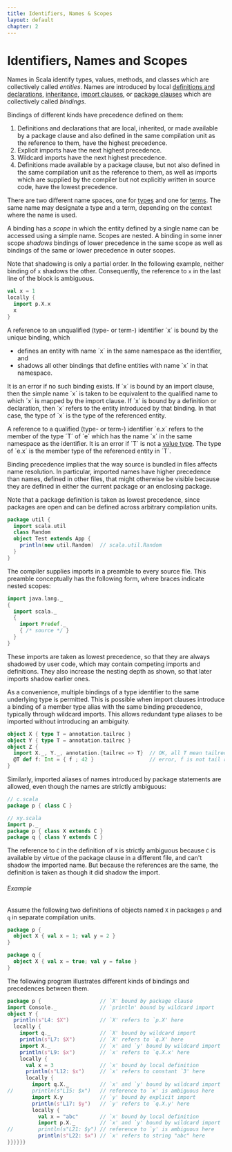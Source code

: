 ```yaml
---
title: Identifiers, Names & Scopes
layout: default
chapter: 2
---
```


# Identifiers, Names and Scopes

Names in Scala identify types, values, methods, and classes which are collectively called _entities_.
Names are introduced by local
[definitions and declarations](04-basic-declarations-and-definitions.html#basic-declarations-and-definitions),
[inheritance](05-classes-and-objects.html#class-members),
[import clauses](04-basic-declarations-and-definitions.html#import-clauses), or
[package clauses](09-top-level-definitions.html#packagings)
which are collectively called _bindings_.

Bindings of different kinds have precedence defined on them:

1. Definitions and declarations that are local, inherited, or made available by a package clause and also defined in the same compilation unit as the reference to them, have the highest precedence.
1. Explicit imports have the next highest precedence.
1. Wildcard imports have the next highest precedence.
1. Definitions made available by a package clause, but not also defined in the same compilation unit as the reference to them, as well as imports which are supplied by the compiler but not explicitly written in source code, have the lowest precedence.

There are two different name spaces, one for [types](03-types.html#types) and one for [terms](06-expressions.html#expressions).
The same name may designate a type and a term, depending on the context where the name is used.

A binding has a _scope_ in which the entity defined by a single
name can be accessed using a simple name.
Scopes are nested.
A binding in some inner scope _shadows_ bindings of lower precedence in the same scope as well as bindings of the same or lower precedence in outer scopes.

Note that shadowing is only a partial order.
In the following example, neither binding of `x` shadows the other.
Consequently, the reference to `x` in the last line of the block is ambiguous.

```scala
val x = 1
locally {
  import p.X.x
  x
}
```

A reference to an unqualified (type- or term-) identifier ´x´ is bound by the unique binding, which

- defines an entity with name ´x´ in the same namespace as the identifier, and
- shadows all other bindings that define entities with name ´x´ in that namespace.

It is an error if no such binding exists.
If ´x´ is bound by an import clause, then the simple name ´x´ is taken to be equivalent to the qualified name to which ´x´ is mapped by the import clause.
If ´x´ is bound by a definition or declaration, then ´x´ refers to the entity introduced by that binding.
In that case, the type of ´x´ is the type of the referenced entity.

A reference to a qualified (type- or term-) identifier ´e.x´ refers to the member of the type ´T´ of ´e´ which has the name ´x´ in the same namespace as the identifier.
It is an error if ´T´ is not a [value type](03-types.html#value-types).
The type of ´e.x´ is the member type of the referenced entity in ´T´.

Binding precedence implies that the way source is bundled in files affects name resolution.
In particular, imported names have higher precedence than names, defined in other files, that might otherwise be visible because they are defined in either the current package or an enclosing package.

Note that a package definition is taken as lowest precedence, since packages are open and can be defined across arbitrary compilation units.

```scala
package util {
  import scala.util
  class Random
  object Test extends App {
    println(new util.Random)  // scala.util.Random
  }
}
```

The compiler supplies imports in a preamble to every source file.
This preamble conceptually has the following form, where braces indicate nested scopes:

```scala
import java.lang._
{
  import scala._
  {
    import Predef._
    { /* source */ }
  }
}
```

These imports are taken as lowest precedence, so that they are always shadowed by user code, which may contain competing imports and definitions.
They also increase the nesting depth as shown, so that later imports shadow earlier ones.

As a convenience, multiple bindings of a type identifier to the same underlying type is permitted.
This is possible when import clauses introduce a binding of a member type alias with the same binding precedence, typically through wildcard imports.
This allows redundant type aliases to be imported without introducing an ambiguity.

```scala
object X { type T = annotation.tailrec }
object Y { type T = annotation.tailrec }
object Z {
  import X._, Y._, annotation.{tailrec => T}  // OK, all T mean tailrec
  @T def f: Int = { f ; 42 }                  // error, f is not tail recursive
}
```

Similarly, imported aliases of names introduced by package statements are allowed, even though the names are strictly ambiguous:

```scala
// c.scala
package p { class C }

// xy.scala
import p._
package p { class X extends C }
package q { class Y extends C }
```

The reference to `C` in the definition of `X` is strictly ambiguous because `C` is available by virtue of the package clause in a different file, and can't shadow the imported name.
But because the references are the same, the definition is taken as though it did shadow the import.

###### Example

Assume the following two definitions of objects named `X` in packages `p` and `q` in separate compilation units.

```scala
package p {
  object X { val x = 1; val y = 2 }
}

package q {
  object X { val x = true; val y = false }
}
```

The following program illustrates different kinds of bindings and precedences between them.

```scala
package p {                   // `X' bound by package clause
import Console._              // `println' bound by wildcard import
object Y {
  println(s"L4: $X")          // `X' refers to `p.X' here
  locally {
    import q._                // `X' bound by wildcard import
    println(s"L7: $X")        // `X' refers to `q.X' here
    import X._                // `x' and `y' bound by wildcard import
    println(s"L9: $x")        // `x' refers to `q.X.x' here
    locally {
      val x = 3               // `x' bound by local definition
      println(s"L12: $x")     // `x' refers to constant `3' here
      locally {
        import q.X._          // `x' and `y' bound by wildcard import
//      println(s"L15: $x")   // reference to `x' is ambiguous here
        import X.y            // `y' bound by explicit import
        println(s"L17: $y")   // `y' refers to `q.X.y' here
        locally {
          val x = "abc"       // `x' bound by local definition
          import p.X._        // `x' and `y' bound by wildcard import
//        println(s"L21: $y") // reference to `y' is ambiguous here
          println(s"L22: $x") // `x' refers to string "abc" here
}}}}}}
```
